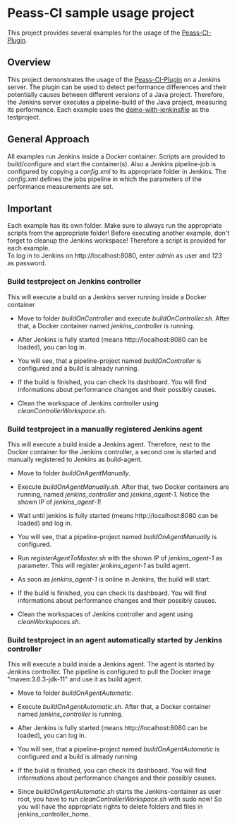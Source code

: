 # Peass-CI sample usage project

This project provides several examples for the usage of the [Peass-CI-Plugin](https://github.com/DaGeRe/peass-ci). 

## Overview
This project demonstrates the usage of the [Peass-CI-Plugin](https://github.com/DaGeRe/peass-ci) on a Jenkins server. The plugin can be used to detect performance differences and their potentially causes between different versions of a Java project. Therefore, the Jenkins server executes a pipeline-build of the Java project, measuring its performance.
Each example uses the [demo-with-jenkinsfile](https://github.com/DaGeRe/demo-with-jenkinsfile) as the testproject.

## General Approach
All examples run Jenkins inside a Docker container. Scripts are provided to build/configure and start the container(s). Also a Jenkins pipeline-job is configured by copying a *config.xml* to its appropriate folder in Jenkins. The *config.xml* defines the jobs pipeline in which the parameters of the performance measurements are set.

## Important
Each example has its own folder. Make sure to always run the appropriate scripts from the appropriate folder! Before executing another example, don't forget to cleanup the Jenkins workspace! Therefore a script is provided for each example. <br>
To log in to Jenkins on http://localhost:8080, enter *admin* as user and *123* as password.

### Build testproject on Jenkins controller
This will execute a build on a Jenkins server running inside a Docker container

* Move to folder *buildOnController* and execute *buildOnController.sh*. After that, a Docker container named *jenkins_controller* is running.

* After Jenkins is fully started (means http://localhost:8080 can be loaded), you can log in.

* You will see, that a pipeline-project named *buildOnController* is configured and a build is already running.

* If the build is finished, you can check its dashboard. You will find informations about performance changes and their possibly causes.

* Clean the workspace of Jenkins controller using *cleanControllerWorkspace.sh*.

### Build testproject in a manually registered Jenkins agent
This will execute a build inside a Jenkins agent. Therefore, next to the Docker container for the Jenkins controller, a second one is started and manually registered to Jenkins as build-agent.

* Move to folder *buildOnAgentManually*.

* Execute *buildOnAgentManually.sh*. After that, two Docker containers are running, named *jenkins_controller* and *jenkins_agent-1*. Notice the shown IP of *jenkins_agent-1*!

* Wait until jenkins is fully started (means http://localhost:8080 can be loaded) and log in.

* You will see, that a pipeline-project named *buildOnAgentManually* is configured.

* Run *registerAgentToMaster.sh* with the shown IP of *jenkins_agent-1* as parameter. This will register *jenkins_agent-1* as build agent.

* As soon as *jenkins_agent-1* is online in Jenkins, the build will start.

* If the build is finished, you can check its dashboard. You will find informations about performance changes and their possibly causes.

* Clean the workspaces of Jenkins controller and agent using *cleanWorkspaces.sh*.

### Build testproject in an agent automatically started by Jenkins controller

This will execute a build inside a Jenkins agent. The agent is started by Jenkins controller. The pipeline is configured to pull the Docker image "maven:3.6.3-jdk-11" and use it as build agent.

* Move to folder *buildOnAgentAutomatic*.

* Execute *buildOnAgentAutomatic.sh*. After that, a Docker container named *jenkins_controller* is running.

* After Jenkins is fully started (means http://localhost:8080 can be loaded), you can log in.

* You will see, that a pipeline-project named *buildOnAgentAutomatic* is configured and a build is already running.

* If the build is finished, you can check its dashboard. You will find informations about performance changes and their possibly causes.

* Since *buildOnAgentAutomatic.sh* starts the Jenkins-container as user root, you have to run *cleanControllerWorkspace.sh* with sudo now! So you will have the appropriate rights to delete folders and files in jenkins_controller_home.
